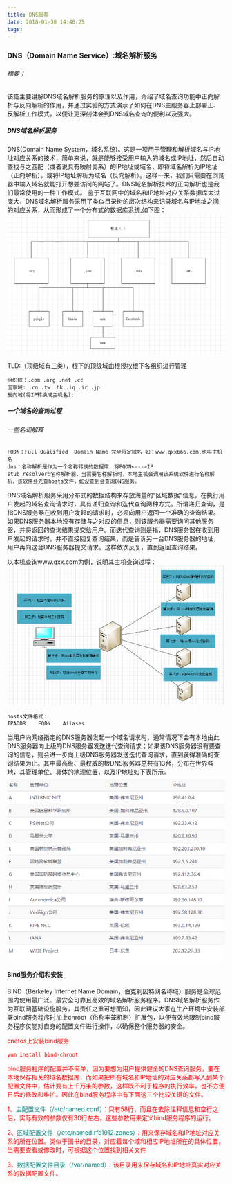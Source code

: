 ```yaml
---
title: DNS服务
date: 2018-01-30 14:46:25
tags:
---
```

### DNS（Domain Name Service）:域名解析服务

###### 摘要：
该篇主要讲解DNS域名解析服务的原理以及作用，介绍了域名查询功能中正向解析与反向解析的作用，并通过实验的方式演示了如何在DNS主服务器上部署正、反解析工作模式，以便让更深刻体会到DNS域名查询的便利以及强大。

<!---more--->
##### DNS域名解析服务
DNS(Domain Name System，域名系统)。这是一项用于管理和解析域名与IP地址对应关系的技术，简单来说，就是能够接受用户输入的域名或IP地址，然后自动查找与之匹配（或者说具有映射关系）的IP地址或域名，即将域名解析为IP地址（正向解析），或将IP地址解析为域名（反向解析）。这样一来，我们只需要在浏览器中输入域名就能打开想要访问的网站了。DNS域名解析技术的正向解析也是我们最常使用的一种工作模式。
鉴于互联网中的域名和IP地址对应关系数据库太过庞大，DNS域名解析服务采用了类似目录树的层次结构来记录域名与IP地址之间的对应关系，从而形成了一个分布式的数据库系统,如下图：
![](/assets/img/dns结构.png)

TLD:（顶级域有三类），根下的顶级域由根授权根下各组织进行管理
```
组织域：.com .org .net .cc
国家域: .cn .tw .hk .iq .ir .jp
反向域(将IP转换成主机名):
```

##### 一个域名的查询过程
###### 一些名词解释
```
FQDN：Full Qualified  Domain Name 完全限定域名 如：www.qxx666.com,也叫主机名
dns：名称解析是作为一个名称转换的数据库，将FQDN<--->IP
stub resolver:名称解析器，当需要名称解析时，本地主机会调用该系统软件进行名称解析，该软件会先查hosts文件，如没查到会查询DNS服务。

```
DNS域名解析服务采用分布式的数据结构来存放海量的“区域数据”信息，在执行用户发起的域名查询请求时，具有递归查询和迭代查询两种方式。所谓递归查询，是指DNS服务器在收到用户发起的请求时，必须向用户返回一个准确的查询结果。如果DNS服务器本地没有存储与之对应的信息，则该服务器需要询问其他服务器，并将返回的查询结果提交给用户。而迭代查询则是指，DNS服务器在收到用户发起的请求时，并不直接回复查询结果，而是告诉另一台DNS服务器的地址，用户再向这台DNS服务器提交请求，这样依次反复，直到返回查询结果。

以本机查询www.qxx.com为例，说明其主机查询过程：
![](/assets/img/dns查询过程.png)

````
hosts文件格式：
IPADDR    FQDN    Ailases
````
当用户向网络指定的DNS服务器发起一个域名请求时，通常情况下会有本地由此DNS服务器向上级的DNS服务器发送迭代查询请求；如果该DNS服务器没有要查询的信息，则会进一步向上级DNS服务器发送迭代查询请求，直到获得准确的查询结果为止。其中最高级、最权威的根DNS服务器总共有13台，分布在世界各地，其管理单位、具体的地理位置，以及IP地址如下表所示。
![](/assets/img/各地域名服务器.png)

#### Bind服务介绍和安装
BIND（Berkeley Internet Name Domain，伯克利因特网名称域）服务是全球范围内使用最广泛、最安全可靠且高效的域名解析服务程序。DNS域名解析服务作为互联网基础设施服务，其责任之重可想而知，因此建议大家在生产环境中安装部署bind服务程序时加上chroot（俗称牢笼机制）扩展包，以便有效地限制bind服务程序仅能对自身的配置文件进行操作，以确保整个服务器的安全。

<font color=#ff00>cnetos上安装bind服务
```
yum install bind-chroot
```
bind服务程序的配置并不简单，因为要想为用户提供健全的DNS查询服务，要在本地保存相关的域名数据库，而如果把所有域名和IP地址的对应关系都写入到某个配置文件中，估计要有上千万条的参数，这样既不利于程序的执行效率，也不方便日后的修改和维护。因此在bind服务程序中有下面这三个比较关键的文件。

1、<font color=#00888>主配置文件（/etc/named.conf）</font>：只有58行，而且在去除注释信息和空行之后，实际有效的参数仅有30行左右，这些参数用来定义bind服务程序的运行。

2、<font color=#00888>区域配置文件（/etc/named.rfc1912.zones）</font>：用来保存域名和IP地址对应关系的所在位置。类似于图书的目录，对应着每个域和相应IP地址所在的具体位置，当需要查看或修改时，可根据这个位置找到相关文件

3、<font color=#00888>数据配置文件目录（/var/named）</font>：该目录用来保存域名和IP地址真实对应关系的数据配置文件。
